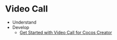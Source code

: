 # Video Call

-   Understand
-   Develop
    -   [Get Started with Video Call for Cocos Creator](get-started.md#get-started-with-product-name-for-platform)

